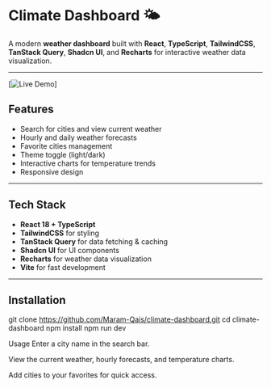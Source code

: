 # Climate Dashboard 🌤️

A modern **weather dashboard** built with **React**, **TypeScript**, **TailwindCSS**, **TanStack Query**, **Shadcn UI**, and **Recharts** for interactive weather data visualization.

---

[![Live Demo](https://img.shields.io/badge/Live%20Demo-Visit%20Site-blue?style=for-the-badge)]


## Features

- Search for cities and view current weather
- Hourly and daily weather forecasts
- Favorite cities management
- Theme toggle (light/dark)
- Interactive charts for temperature trends
- Responsive design

---

## Tech Stack

- **React 18 + TypeScript**
- **TailwindCSS** for styling
- **TanStack Query** for data fetching & caching
- **Shadcn UI** for UI components
- **Recharts** for weather data visualization
- **Vite** for fast development

---

## Installation

git clone https://github.com/Maram-Qais/climate-dashboard.git
cd climate-dashboard
npm install
npm run dev



Usage
Enter a city name in the search bar.

View the current weather, hourly forecasts, and temperature charts.

Add cities to your favorites for quick access.